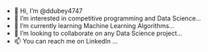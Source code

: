- 👋 Hi, I’m @ddubey4747
- 👀 I’m interested in competitive programming and Data Science...
- 🌱 I’m currently learning  Machine Learning Algorithms...
- 💞️ I’m looking to collaborate on any Data Science project...
- 📫  You can reach me on LinkedIn ...

<!---
ddubey4747/ddubey4747 is a ✨ special ✨ repository because its `README.md` (this file) appears on your GitHub profile.
You can click the Preview link to take a look at your changes.
--->
